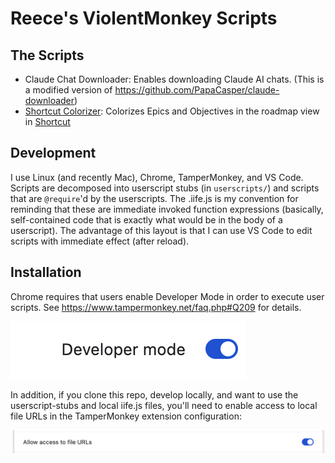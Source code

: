 # Reece's ViolentMonkey Scripts

## The Scripts

- Claude Chat Downloader: Enables downloading Claude AI chats. (This is a modified version of https://github.com/PapaCasper/claude-downloader)
- [Shortcut Colorizer](https://greasyfork.org/en/scripts/498387-shortcut-objective-colorizer): Colorizes Epics and Objectives in the roadmap view in [Shortcut](https://shortcut.com/)

## Development

I use Linux (and recently Mac), Chrome, TamperMonkey, and VS Code. Scripts are decomposed into userscript stubs (in `userscripts/`) and scripts that are `@require`'d by the userscripts.  The .iife.js is my convention for reminding that these are immediate invoked function expressions (basically, self-contained code that is exactly what would be in the body of a userscript). The advantage of this layout is that I can use VS Code to edit scripts with immediate effect (after reload).

## Installation

Chrome requires that users enable Developer Mode in order to execute user scripts.  See https://www.tampermonkey.net/faq.php#Q209 for details.

![alt text](.assets/developer-mode.png)

In addition, if you clone this repo, develop locally, and want to use the userscript-stubs and local iife.js files, you'll need to enable access to local file URLs in the TamperMonkey extension configuration:

![alt text](.assets/file-urls.png)

